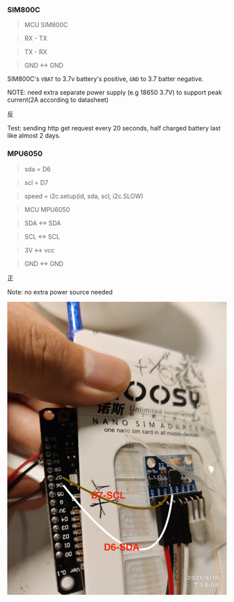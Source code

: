 ### SIM800C


> MCU  SIM800C

> RX - TX  

> TX - RX

> GND <-> GND


SIM800C's `VBAT` to 3.7v battery's positive, `GND` to 3.7 batter negative.


NOTE: need extra separate power supply (e.g 18650 3.7V) to support peak current(2A according to datasheet)


反

Test: sending http get request every 20 seconds, half charged battery last like almost 2 days.


### MPU6050

> sda = D6

> scl = D7

> speed = i2c.setup(id, sda, scl, i2c.SLOW) 

> MCU   MPU6050

> SDA <-> SDA

> SCL <-> SCL 

> 3V  <-> vcc

> GND <-> GND

正

Note: no extra power source needed


![wire](./mpu6050.jpg)
